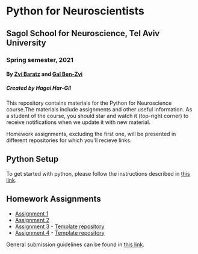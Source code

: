 # Python for Neuroscientists

## Sagol School for Neuroscience, Tel Aviv University

### Spring semester, 2021

#### By [Zvi Baratz](zvibaratz@mail.tau.ac.il) and [Gal Ben-Zvi](hershkovitz1@mail.tau.ac.il)

##### Created by Hagai Har-Gil

This repository contains materials for the Python for Neuroscience course.The materials include assignments and other useful information. As a student of the course, you should star and watch it (top-right corner) to receive notifications when we update it with new material.

Homework assignments, excluding the first one, will be presented in different repositories for which you'll recieve links.

## Python Setup

To get started with python, please follow the instructions described in [this link](https://sagol-python-for-neuroscientists.github.io/textbook/tutorials/python_setup.html).

## Homework Assignments

- [Assignment 1](assignments/assignment1/HW1.md)
- [Assignment 2](assignments/assignment2/README.md)
- [Assignment 3](https://classroom.github.com/a/F2aSSaRW) - [Template repository](assignments/assignment3/README.md)
- [Assignment 4](https://classroom.github.com/a/IVim-w1e) - [Template repository](assignments/assignment4/README.md)

General submission guidelines can be found in [this link](SubmissionGuidelines.md).
